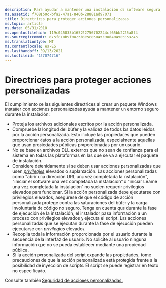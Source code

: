 ```yaml
---
description: Para ayudar a mantener una instalación de software segura, siga estas instrucciones al crear una Windows personalizada del instalador.
ms.assetid: f7081b0c-bfa2-47a1-840b-28881ad97071
title: Directrices para proteger acciones personalizadas
ms.topic: article
ms.date: 05/31/2018
ms.openlocfilehash: 119c045833b165222756702244cf65bb2225a8f4
ms.sourcegitcommit: d75fc10b9f0825bbe5ce5045c90d4045e3c53243
ms.translationtype: MT
ms.contentlocale: es-ES
ms.lasthandoff: 09/13/2021
ms.locfileid: "127074716"
---
```

# <a name="guidelines-for-securing-custom-actions"></a>Directrices para proteger acciones personalizadas

El cumplimiento de las siguientes directrices al crear un paquete Windows Installer con acciones personalizadas ayuda a mantener un entorno seguro durante la instalación:

-   Proteja los archivos adicionales escritos por la acción personalizada.
-   Compruebe la longitud del búfer y la validez de todos los datos leídos por la acción personalizada. Esto incluye las propiedades que pueden proporcionar datos a la acción personalizada, especialmente aquellas que usan propiedades públicas proporcionadas por un usuario.
-   No se base en archivos DLL externos que no sean de confianza para el sistema en todas las plataformas en las que se va a ejecutar el paquete de instalación.
-   Considere detenidamente si se deben usar acciones personalizadas que usen [*privilegios*](e-gly.md) elevados o suplantación. Las acciones personalizadas como "abrir una dirección URL una vez completada la instalación", "iniciar el software una vez completada la instalación" o "iniciar Léame una vez completada la instalación" no suelen requerir privilegios elevados para funcionar. Si la acción personalizada  debe ejecutarse con privilegios elevados, asegúrese de que el código de acción personalizada protege contra las saturaciones del búfer y la carga involuntaria de código no seguro. Tenga en cuenta que durante la fase de ejecución de  la instalación, el instalador pasa información a un proceso con privilegios elevados y ejecuta el script. Las acciones personalizadas que se ejecutan durante la fase de ejecución pueden ejecutarse con *privilegios* elevados.
-   Recopila toda la información proporcionada por el usuario durante la secuencia de la interfaz de usuario. No solicite al usuario ninguna información que no se pueda establecer mediante una propiedad pública.
-   Si la acción personalizada del script expande las propiedades, tome precauciones de que la acción personalizada está protegida frente a la posibilidad de inyección de scripts. El script se puede registrar en texto no especificado.

Consulte también [Seguridad de acciones personalizadas.](custom-action-security.md)

 

 



